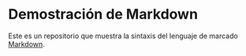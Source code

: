 # Demostración de Markdown
Este es un repositorio que muestra la sintaxis del lenguaje de marcado [Markdown](https://es.wikipedia.org/wiki/Markdown).
